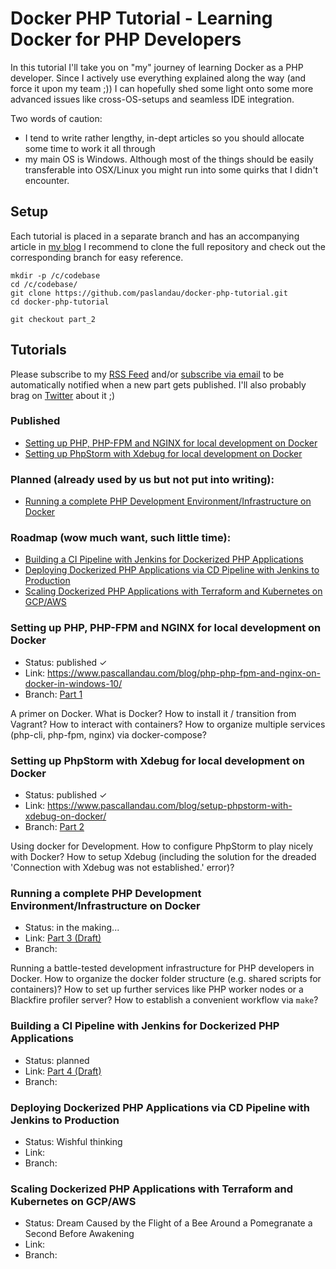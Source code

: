 # Docker PHP Tutorial - Learning Docker for PHP Developers
In this tutorial I'll take you on "my" journey of learning Docker as a PHP developer. 
Since I actively use everything explained along the way (and force it upon my team ;)) I can hopefully
shed some light onto some more advanced issues like cross-OS-setups and seamless IDE integration.

Two words of caution:
- I tend to write rather lengthy, in-dept articles so you should allocate some time to work it all
through
- my main OS is Windows. Although most of the things should be easily transferable into OSX/Linux you might run into
  some quirks that I didn't encounter.

## Setup
Each tutorial is placed in a separate branch and has an accompanying article in [my blog](https://www.pascallandau.com/blog/)
I recommend to clone the full repository and check out the corresponding branch for easy reference. 

````
mkdir -p /c/codebase
cd /c/codebase/
git clone https://github.com/paslandau/docker-php-tutorial.git
cd docker-php-tutorial

git checkout part_2
````

## Tutorials
Please subscribe to my [RSS Feed](https://www.pascallandau.com/feed.xml) and/or 
[subscribe via email](https://www.pascallandau.com/blog/#newsletter) 
to be automatically notified when a new part gets published. I'll also probably brag on
[Twitter](https://twitter.com/PascalLandau) about it ;)

### Published
- [Setting up PHP, PHP-FPM and NGINX for local development on Docker](#setting-up-php-php-fpm-and-nginx-for-local-development-on-docker)
- [Setting up PhpStorm with Xdebug for local development on Docker](#setting-up-phpstorm-with-xdebug-for-local-development-on-docker)

### Planned (already used by us but not put into writing):
- [Running a complete PHP Development Environment/Infrastructure on Docker](#running-a-complete-php-development-environmentinfrastructure-on-docker)

### Roadmap (wow much want, such little time):
- [Building a CI Pipeline with Jenkins for Dockerized PHP Applications](#building-a-ci-pipeline-with-jenkins-for-dockerized-php-applications)
- [Deploying Dockerized PHP Applications via CD Pipeline with Jenkins to Production](#deploying-dockerized-php-applications-via-cd-pipeline-with-jenkins-to-production)
- [Scaling Dockerized PHP Applications with Terraform and Kubernetes on GCP/AWS](#scaling-dockerized-php-applications-with-terraform-and-kubernetes-on-gcpaws)

### Setting up PHP, PHP-FPM and NGINX for local development on Docker
- Status: published ✓
- Link: https://www.pascallandau.com/blog/php-php-fpm-and-nginx-on-docker-in-windows-10/
- Branch: [Part 1](https://github.com/paslandau/docker-php-tutorial/tree/part_1_setting-up-php-php-fpm-and-nginx-for-local-development-on-docker)

A primer on Docker. What is Docker? How to install it / transition from Vagrant?
How to interact with containers? How to organize multiple services (php-cli, php-fpm, nginx) via docker-compose? 

### Setting up PhpStorm with Xdebug for local development on Docker
- Status: published ✓
- Link: https://www.pascallandau.com/blog/setup-phpstorm-with-xdebug-on-docker/
- Branch: [Part 2](https://github.com/paslandau/docker-php-tutorial/tree/part_2_setting-up-phpstorm-with-xdebug-for-local-development-on-docker)

Using docker for Development. How to configure PhpStorm to play nicely with Docker? 
How to setup Xdebug (including the solution for the dreaded 'Connection with Xdebug was not established.' error)?

### Running a complete PHP Development Environment/Infrastructure on Docker
- Status: in the making...
- Link: [Part 3 (Draft)](https://github.com/paslandau/paslandau.github.io/blob/develop/source/_drafts/running-complete-php-development-environment-on-docker.md)
- Branch: 

Running a battle-tested development infrastructure for PHP developers in Docker.
How to organize the docker folder structure (e.g. shared scripts for containers)? 
How to set up further services like PHP worker nodes or a Blackfire profiler server? 
How to establish a convenient workflow via `make`?

### Building a CI Pipeline with Jenkins for Dockerized PHP Applications
- Status: planned
- Link: [Part 4 (Draft)](https://github.com/paslandau/paslandau.github.io/blob/develop/source/_drafts/jenkins-ci-pipeline-for-dockerized-php-applications.md)
- Branch: 

### Deploying Dockerized PHP Applications via CD Pipeline with Jenkins to Production
- Status: Wishful thinking
- Link: 
- Branch: 

### Scaling Dockerized PHP Applications with Terraform and Kubernetes on GCP/AWS
- Status: Dream Caused by the Flight of a Bee Around a Pomegranate a Second Before Awakening
- Link: 
- Branch: 